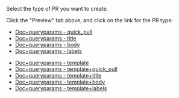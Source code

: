 Select the type of PR you want to create.

Click the "Preview" tab above, and click on the link for the PR type:

- [Doc+queryparams - quick_pull](quick_pull=1)
- [Doc+queryparams - title](title=Documentation)
- [Doc+queryparams - body](body=Describe+the+document)
- [Doc+queryparams - labels](labels=documentation,good+first+issue)
<!-- - [Doc+queryparams - milestone](milestone=) -->
<!-- - [Doc+queryparams - assignees](assignees=) -->
<!-- - [Doc+queryparams - projects](projects=) -->
- [Doc+queryparams - template](?template=doc.md)
- [Doc+queryparams - template+quick_pull](?template=doc.md&quick_pull=1)
- [Doc+queryparams - template+title](?template=doc.md&title=Documentation)
- [Doc+queryparams - template+body](?template=doc.md&body=Describe+the+document)
- [Doc+queryparams - template+labels](?template=doc.md&labels=documentation,good+first+issue)
<!-- - [Doc+queryparams - template+milestone](?template=doc.md&milestone=) -->
<!-- - [Doc+queryparams - template+assignees](?template=doc.md&assignees=) -->
<!-- - [Doc+queryparams - template+projects](?template=doc.md&projects=) -->


<!--
- [Form](?template=pull_request_form.yaml)
-->